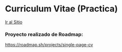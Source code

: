 # Curriculum Vitae (Practica)

[Ir al Sitio](https://singlepagecv.vercel.app/)

### Proyecto realizado de Roadmap: 
https://roadmap.sh/projects/single-page-cv

